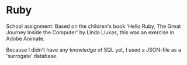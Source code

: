 # Ruby
School assignment: Based on the children's book 'Hello Ruby, The Great Journey Inside the Computer' by Linda Liukas, this was an exercise in Adobe Animate.

Because I didn't have any knowledge of SQL yet, I used a JSON-file as a 'surrogate' database.
